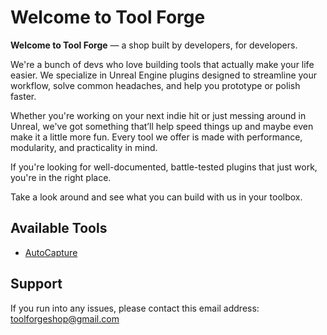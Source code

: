 # Welcome to Tool Forge

**Welcome to Tool Forge** — a shop built by developers, for developers.

We're a bunch of devs who love building tools that actually make your life easier. We specialize in Unreal Engine plugins designed to streamline your workflow, solve common headaches, and help you prototype or polish faster.

Whether you're working on your next indie hit or just messing around in Unreal, we've got something that’ll help speed things up and maybe even make it a little more fun. Every tool we offer is made with performance, modularity, and practicality in mind.

If you're looking for well-documented, battle-tested plugins that just work, you're in the right place.

Take a look around and see what you can build with us in your toolbox.

## Available Tools

- [AutoCapture](/docs/AutoCaputre/02_usage.md)

## Support

If you run into any issues, please contact this email address: [toolforgeshop@gmail.com](mailto:toolforgeshop+support@gmail.com)
